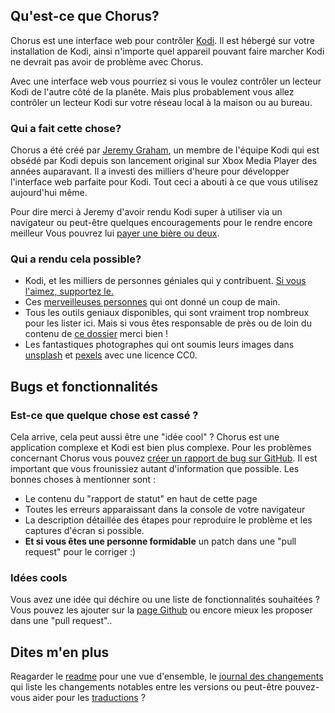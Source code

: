 ## Qu'est-ce que Chorus?

Chorus est une interface web pour contrôler [Kodi](http://kodi.tv). Il est hébergé sur votre
installation de Kodi, ainsi n'importe quel appareil pouvant faire marcher Kodi ne devrait pas avoir
de problème avec Chorus.

Avec une interface web vous pourriez si vous le voulez contrôler un lecteur Kodi de l'autre côté de la planête.
Mais plus probablement vous allez contrôler un lecteur Kodi sur votre réseau local à la maison ou au bureau.

### Qui a fait cette chose?

Chorus a été créé par [Jeremy Graham](http://jez.me), un membre de l'équipe Kodi qui est obsédé par
Kodi depuis son lancement original sur Xbox Media Player des années auparavant. Il a investi des milliers
d'heure pour développer l'interface web parfaite pour Kodi. Tout ceci a abouti à ce que vous utilisez aujourd'hui
même.

Pour dire merci à Jeremy d'avoir rendu Kodi super à utiliser via un navigateur ou peut-être quelques encouragements
pour le rendre encore meilleur Vous pouvrez lui [payer une bière ou deux](https://www.paypal.com/cgi-bin/webscr?cmd=_donations&business=ZCGV976794JHE&lc=AU&item_name=Chorus%20Beer%20Fund&currency_code=AUD&bn=PP%2dDonationsBF%3abtn_donate_SM%2egif%3aNonHosted).

### Qui a rendu cela possible?

* Kodi, et les milliers de personnes géniales qui y contribuent. [Si vous l'aimez, supportez le.](http://kodi.tv/get-involved/)
* Ces [merveilleuses personnes](https://github.com/xbmc/chorus2/graphs/contributors) qui ont donné un coup de main.
* Tous les outils geniaux disponibles, qui sont vraiment trop nombreux pour les lister ici. Mais si vous êtes responsable
de près ou de loin du contenu de [ce dossier](https://github.com/xbmc/chorus2/tree/master/src/lib) merci bien !
* Les fantastiques photographes qui ont soumis leurs images dans [unsplash](https://unsplash.com) et
  [pexels](https://www.pexels.com) avec une licence CC0.

## Bugs et fonctionnalités

### Est-ce que quelque chose est cassé ?

Cela arrive, cela peut aussi être une "idée cool" ? Chorus est une application complexe et Kodi est bien plus complexe.
Pour les problèmes concernant Chorus vous pouvez [créer un rapport de bug sur GitHub](https://github.com/xbmc/chorus2/issues).
Il est important que vous frounissiez autant d'information que possible. Les bonnes choses à mentionner sont :
* Le contenu du "rapport de statut" en haut de cette page
* Toutes les erreurs apparaissant dans la console de votre navigateur
* La description détaillée des étapes pour reproduire le problème et les captures d'écran si possible.
* **Et si vous êtes une personne formidable** un patch dans une "pull request" pour le corriger :)

### Idées cools

Vous avez une idée qui déchire ou une liste de fonctionnalités souhaitées ? Vous pouvez les ajouter sur la [page Github](https://github.com/xbmc/chorus2/issues)
ou encore mieux les proposer dans une "pull request"..

## Dites m'en plus

Reagarder le [readme](#help/app-readme) pour une vue d'ensemble, le [journal des changements](#help/app-changelog)
qui liste les changements notables entre les versions ou peut-être pouvez-vous aider pour les [traductions](#help/app-changelog) ?
